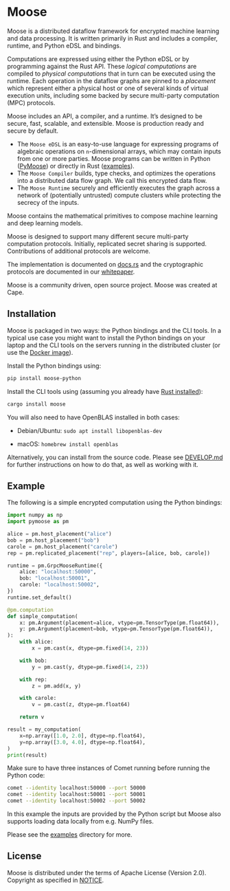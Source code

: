 # Moose

Moose is a distributed dataflow framework for encrypted machine learning and data processing. It is written primarily in Rust and includes a compiler, runtime, and Python eDSL and bindings.

Computations are expressed using either the Python eDSL or by programming against the Rust API. These _logical computations_ are compiled to _physical computations_ that in turn can be executed using the runtime. Each operation in the dataflow graphs are pinned to a _placement_ which represent either a physical host or one of several kinds of virtual execution units, including some backed by secure multi-party computation (MPC) protocols.

Moose includes an API, a compiler, and a runtime. It’s designed to be secure, fast, scalable, and extensible. Moose is production ready and secure by default.

- The `Moose eDSL` is an easy-to-use language for expressing programs of algebraic operations on `n`-dimensional arrays, which may contain inputs from one or more parties. Moose programs can be written in Python ([PyMoose](/pymoose)) or directly in Rust ([examples](/moose/examples)).
- The `Moose Compiler` builds, type checks, and optimizes the operations into a distributed data flow graph. We call this encrypted data flow.
- The `Moose Runtime` securely and efficiently executes the graph across a network of (potentially untrusted) compute clusters while protecting the secrecy of the inputs.

Moose contains the mathematical primitives to compose machine learning and deep learning models.

Moose is designed to support many different secure multi-party computation protocols. Initially, replicated secret sharing is supported. Contributions of additional protocols are welcome.


The implementation is documented on [docs.rs](https://docs.rs/moose/) and the cryptographic protocols are documented in our [whitepaper](https://github.com/tf-encrypted/moose-whitepaper).

Moose is a community driven, open source project. Moose was created at Cape.

## Installation

Moose is packaged in two ways: the Python bindings and the CLI tools. In a typical use case you might want to install the Python bindings on your laptop and the CLI tools on the servers running in the distributed cluster (or use the [Docker image](https://hub.docker.com/r/tfencrypted/moose)).

Install the Python bindings using:

```sh
pip install moose-python
```

Install the CLI tools using (assuming you already have [Rust installed](https://www.rust-lang.org/learn/get-started)):

```sh
cargo install moose
```

You will also need to have OpenBLAS installed in both cases:

- Debian/Ubuntu: `sudo apt install libopenblas-dev`

- macOS: `homebrew install openblas`

Alternatively, you can install from the source code. Please see [DEVELOP.md](./DEVELOP.md) for further instructions on how to do that, as well as working with it.

## Example

The following is a simple encrypted computation using the Python bindings:

```python
import numpy as np
import pymoose as pm

alice = pm.host_placement("alice")
bob = pm.host_placement("bob")
carole = pm.host_placement("carole")
rep = pm.replicated_placement("rep", players=[alice, bob, carole])

runtime = pm.GrpcMooseRuntime({
    alice: "localhost:50000",
    bob: "localhost:50001",
    carole: "localhost:50002",
})
runtime.set_default()

@pm.computation
def simple_computation(
    x: pm.Argument(placement=alice, vtype=pm.TensorType(pm.float64)),
    y: pm.Argument(placement=bob, vtype=pm.TensorType(pm.float64)),
):
    with alice:
        x = pm.cast(x, dtype=pm.fixed(14, 23))

    with bob:
        y = pm.cast(y, dtype=pm.fixed(14, 23))

    with rep:
        z = pm.add(x, y)

    with carole:
        v = pm.cast(z, dtype=pm.float64)

    return v

result = my_computation(
    x=np.array([1.0, 2.0], dtype=np.float64),
    y=np.array([3.0, 4.0], dtype=np.float64),
)
print(result)
```

Make sure to have three instances of Comet running before running the Python code:

```sh
comet --identity localhost:50000 --port 50000
comet --identity localhost:50001 --port 50001
comet --identity localhost:50002 --port 50002
```

In this example the inputs are provided by the Python script but Moose also supports loading data locally from e.g. NumPy files.

Please see the [examples](./examples/) directory for more.

## License

Moose is distributed under the terms of Apache License (Version 2.0). Copyright as specified in [NOTICE](./NOTICE).
